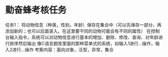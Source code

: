 # 勤奋蜂考核任务
任务1：
将动物信息（种类，性别，年龄）保存在集合中（可以先保存一部分，再添加新的；也可以后面录入。在这里要不同的动物可能会有不同的属性）
在控制台输入指令，系统可以对动物信息进行基本的增加、删除、修改、查询、对年龄进行排序然后输出
像C语言题库里面的那种菜单式的系统，如输入1进行...操作，输入2进行...操作
考察内容：面向对象，泛型，异常，集合
